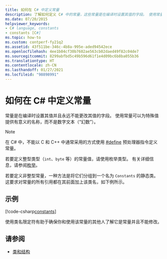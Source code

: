```yaml
---
title: 如何在 C# 中定义常量
description: 了解如何定义 C# 中的常量，这些常量是在编译时设置其值的字段。 使用常量可以为特殊值提供有意义的名称。
ms.date: 07/20/2015
helpviewer_keywords:
- C# language, constants
- constants [C#]
ms.topic: how-to
ms.custom: contperf-fy21q2
ms.assetid: 43f511be-346c-4b8a-995e-aded94542ece
ms.openlocfilehash: 4ee1b04cf30b7602ae563cb02daed49f82c04de7
ms.sourcegitcommit: 8299abfbd5c49b596d61f1e4d09bc6b8ba055b36
ms.translationtype: HT
ms.contentlocale: zh-CN
ms.lasthandoff: 01/27/2021
ms.locfileid: "98898991"
---
```

# <a name="how-to-define-constants-in-c"></a>如何在 C\# 中定义常量

常量是在编译时设置其值并且永远不能更改其值的字段。 使用常量可以为特殊值提供有意义的名称，而不是数字文本（“幻数”）。  
  
> [!NOTE]
> 在 C# 中，不能以 C 和 C++ 中通常采用的方式使用 [#define](../../language-reference/preprocessor-directives/preprocessor-define.md) 预处理器指令定义常量。  
  
 若要定义整型类型（`int`、`byte` 等）的常量值，请使用枚举类型。 有关详细信息，请参阅[枚举](../../language-reference/builtin-types/enum.md)。  
  
 若要定义非整型常量，一种方法是将它们分组到一个名为 `Constants` 的静态类。 这要求对常量的所有引用都在其前面加上该类名，如下例所示。  
  
## <a name="example"></a>示例  

 [!code-csharp[constants](snippets/how-to-define-constants/Program.cs)]  
  
 使用类名限定符有助于确保你和使用该常量的其他人了解它是常量并且不能修改。  
  
## <a name="see-also"></a>请参阅

- [类和结构](./index.md)
